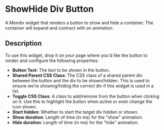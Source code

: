 # ShowHide Div Button

A Mendix widget that renders a button to show and hide a container. The container will expand and contract with an animation.
 
## Description

To use this widget, drop it on your page where you'd like the button to render and configure the following properties:
 - **Button Text**: The text to be shown in the button.
 - **Shared Parent CSS Class**: The CSS class of a shared parent div between the button and the div to be shown/hidden. This is used to ensure we're showing/hiding the correct div if this widget is used in a list.
 - **Toggle CSS Class**: A class to add/remove from the button when clicking on it. Use this to highlight the button when active or even change the icon shown.
 - **Start hidden**: Whether to start the target div hidden or shown.
 - **Show duration**: Length of time (in ms) for the "show" animation.
 - **Hide duration**: Length of time (in ms) for the "hide" animation. 
